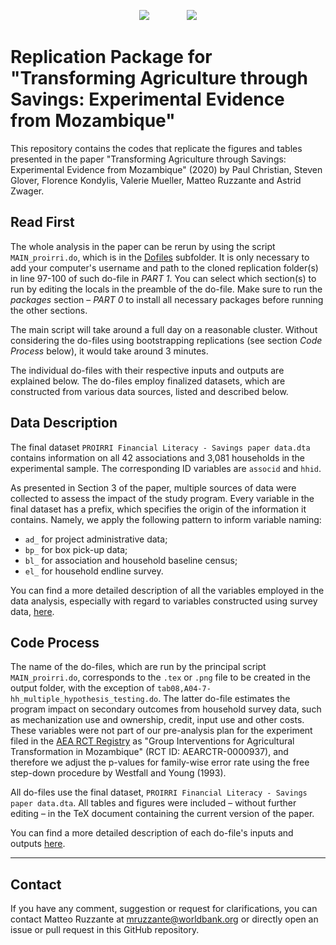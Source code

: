 
<p align="center">
	<img src="https://github.com/dime-worldbank/moz-proirri-savings/raw/master/img/WB_logo.png?raw=true")>
	&nbsp;&nbsp;&nbsp;&nbsp;&nbsp;&nbsp;&nbsp;&nbsp;&nbsp;&nbsp;&nbsp;&nbsp;&nbsp;
	<img src="https://github.com/dime-worldbank/moz-proirri-savings/raw/master/img/i2i.png?raw=true")
</p>

# Replication Package for "Transforming Agriculture through Savings: Experimental Evidence from Mozambique"

This repository contains the codes that replicate the figures and tables presented in the paper "Transforming Agriculture through Savings: Experimental Evidence from Mozambique" (2020) by Paul Christian, Steven Glover, Florence Kondylis, Valerie Mueller, Matteo Ruzzante and Astrid Zwager.

## Read First
The whole analysis in the paper can be rerun by using the script `MAIN_proirri.do`, which is in the [Dofiles](https://github.com/dime-worldbank/moz-proirri-savings/tree/master/DataWork/Dofiles) subfolder. It is only necessary to add your computer's username and path to the cloned replication folder(s) in line 97-100 of such do-file in *PART 1*.
You can select which section(s) to run by editing the locals in the preamble of the do-file. Make sure to run the *packages* section &ndash; *PART 0* to install all necessary packages before running the other sections.

The main script will take around a full day on a reasonable cluster. Without considering the do-files using bootstrapping replications (see section *Code Process* below), it would take around 3 minutes.

The individual do-files with their respective inputs and outputs are explained below.
The do-files employ finalized datasets, which are constructed from various data sources, listed and described below.


## Data Description
The final dataset `PROIRRI Financial Literacy - Savings paper data.dta` contains information on all 42 associations and 3,081 households in the experimental sample.
The corresponding ID variables are `associd` and `hhid`.

As presented in Section 3 of the paper, multiple sources of data were collected to assess the impact of the study program.
Every variable in the final dataset has a prefix, which specifies the origin of the information it contains.
Namely, we apply the following pattern to inform variable naming:
- `ad_` for project administrative data;
- `bp_` for box pick-up data;
- `bl_` for association and household baseline census;
- `el_` for household endline survey.

You can find a more detailed description of all the variables employed in the data analysis, especially with regard to variables constructed using survey data, [here](https://github.com/dime-worldbank/moz-proirri-savings/tree/master/DataWork/Documentation).


##  Code Process
The name of the do-files, which are run by the principal script `MAIN_proirri.do`, corresponds to the `.tex` or `.png` file to be created in the output folder, with the exception of `tab08,A04-7-hh_multiple_hypothesis_testing.do`.
The latter do-file estimates the program impact on secondary outcomes from household survey data, such as mechanization use and ownership, credit, input use and other costs. These variables were not part of our pre-analysis plan for the experiment filed in the [AEA RCT Registry](https://www.socialscienceregistry.org/trials/937) as "Group Interventions for Agricultural Transformation in Mozambique" (RCT ID: AEARCTR-0000937), and therefore we adjust the p-values for family-wise error rate using the free step-down procedure by Westfall and Young (1993).

All do-files use the final dataset, `PROIRRI Financial Literacy - Savings paper data.dta`.
All tables and figures were included &ndash; without further editing &ndash; in the TeX document containing the current version of the paper.

You can find a more detailed description of each do-file's inputs and outputs [here](https://github.com/dime-worldbank/moz-proirri-savings/tree/master/DataWork/Dofiles).

-----------------------------------------------------------------------------------------------------

## Contact
If you have any comment, suggestion or request for clarifications, you can contact Matteo Ruzzante at <a href="mailto:mruzzante@worldbank.org">mruzzante@worldbank.org</a> or directly open an issue or pull request in this GitHub repository.</p>

